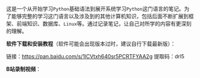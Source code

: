 这是一个从开始学习`Python`基础语法到展开系统学习`Python`这门语言的笔记。为了能够完整的学习这门语言以及涉及到的其他计算机知识，包括后面不断扩展到框架、前端知识、数据库、`Linux`等。通过记录笔记，让自己对所学的内容有更深刻的理解。



**软件下载和安装教程**（软件可能会出现版本过时，建议自行下载最新版）：

链接：https://pan.baidu.com/s/1lCVtxh640sr5PCRTFYAA2g 
提取码：drl5 



**B站录制视频**：
